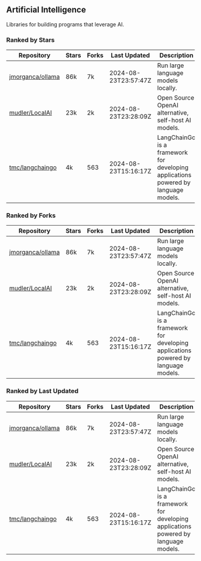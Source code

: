 ## Artificial Intelligence

Libraries for building programs that leverage AI.

### Ranked by Stars

| Repository | Stars | Forks | Last Updated | Description | 
|------------|-------|-------|--------------|-------------|
| [jmorganca/ollama](https://github.com/jmorganca/ollama) | 86k | 7k | 2024-08-23T23:57:47Z |  Run large language models locally. |
| [mudler/LocalAI](https://github.com/mudler/LocalAI) | 23k | 2k | 2024-08-23T23:28:09Z |  Open Source OpenAI alternative, self-host AI models. |
| [tmc/langchaingo](https://github.com/tmc/langchaingo) | 4k | 563 | 2024-08-23T15:16:17Z |  LangChainGo is a framework for developing applications powered by language models. |

### Ranked by Forks

| Repository | Stars | Forks | Last Updated | Description | 
|------------|-------|-------|--------------|-------------|
| [jmorganca/ollama](https://github.com/jmorganca/ollama) | 86k | 7k | 2024-08-23T23:57:47Z |  Run large language models locally. |
| [mudler/LocalAI](https://github.com/mudler/LocalAI) | 23k | 2k | 2024-08-23T23:28:09Z |  Open Source OpenAI alternative, self-host AI models. |
| [tmc/langchaingo](https://github.com/tmc/langchaingo) | 4k | 563 | 2024-08-23T15:16:17Z |  LangChainGo is a framework for developing applications powered by language models. |

### Ranked by Last Updated

| Repository | Stars | Forks | Last Updated | Description | 
|------------|-------|-------|--------------|-------------|
| [jmorganca/ollama](https://github.com/jmorganca/ollama) | 86k | 7k | 2024-08-23T23:57:47Z |  Run large language models locally. |
| [mudler/LocalAI](https://github.com/mudler/LocalAI) | 23k | 2k | 2024-08-23T23:28:09Z |  Open Source OpenAI alternative, self-host AI models. |
| [tmc/langchaingo](https://github.com/tmc/langchaingo) | 4k | 563 | 2024-08-23T15:16:17Z |  LangChainGo is a framework for developing applications powered by language models. |

